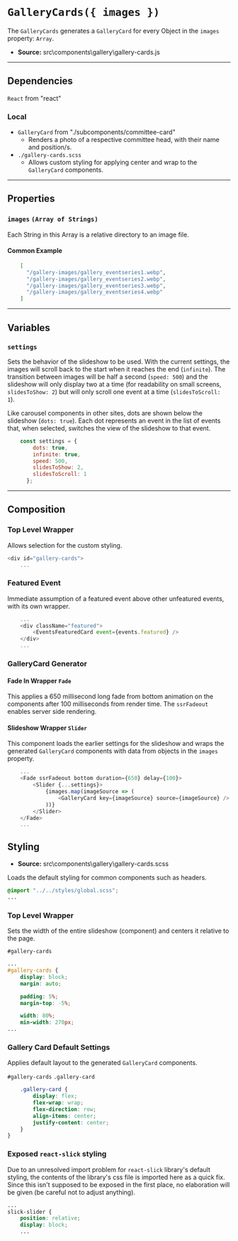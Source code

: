 # `GalleryCards({ images })`
The `GalleryCards` generates a `GalleryCard` for every Object in the `images` property: `Array`.

- **Source:** src\components\gallery\gallery-cards.js

---

## Dependencies
`React` from "react"

### Local
 - `GalleryCard` from "./subcomponents/committee-card"
    - Renders a photo of a respective committee head, with their name and position/s.
 - `./gallery-cards.scss`
     - Allows custom styling for applying center and wrap to the `GalleryCard` components.

---

## Properties

### `images` `(Array of Strings)`
Each String in this Array is a relative directory to an image file. 

#### Common Example
```JSON
	[
      "/gallery-images/gallery_eventseries1.webp",
      "/gallery-images/gallery_eventseries2.webp",
      "/gallery-images/gallery_eventseries3.webp",
      "/gallery-images/gallery_eventseries4.webp"
	]
```

---

## Variables

### `settings`	
Sets the behavior of the slideshow to be used. With the current settings, the images will scroll back to the start when it reaches the end (`infinite`). The transition between images will be half a second (`speed: 500`) and the slideshow will only display two at a time (for readability on small screens, `slidesToShow: 2`) but will only scroll one event at a time (`slidesToScroll: 1`). 

Like carousel components in other sites, dots are shown below the slideshow (`dots: true`). Each dot represents an event in the list of events that, when selected, switches the view of the slideshow to that event.

```javascript
	const settings = {
		dots: true,
		infinite: true,
		speed: 500,
		slidesToShow: 2,
		slidesToScroll: 1
	  };	
```

---

## Composition

### Top Level Wrapper
Allows selection for the custom styling.

```javascript
<div id="gallery-cards">
	...
```

### Featured Event
Immediate assumption of a featured event above other unfeatured events, with its own wrapper.

```javascript	
	...
	<div className="featured">
    	<EventsFeaturedCard event={events.featured} />
    </div>
	...
```

### GalleryCard Generator

#### Fade In Wrapper `Fade`

This applies a 650 millisecond long fade from bottom animation on the components after 100 milliseconds from render time. The `ssrFadeout` enables server side rendering.

#### Slideshow Wrapper `Slider`

This component loads the earlier settings for the slideshow and wraps the generated `GalleryCard` components with data from objects in the `images` property.

```javascript
	...
	<Fade ssrFadeout bottom duration={650} delay={100}>
    	<Slider {...settings}>
        	{images.map(imageSource => (
            	<GalleryCard key={imageSource} source={imageSource} />
			))}
		</Slider>
	</Fade>
	...
```

## Styling

- **Source:** src\components\gallery\gallery-cards.scss

Loads the default styling for common components such as headers.
```css
@import "../../styles/global.scss";
...
```

### Top Level Wrapper
Sets the width of the entire slideshow (component) and centers it relative to the page.

`#gallery-cards`
```css
...
#gallery-cards {
	display: block;
	margin: auto;

	padding: 5%;
	margin-top: -5%;

	width: 80%;
	min-width: 270px;
...
```

### Gallery Card Default Settings
Applies default layout to the generated `GalleryCard` components.

`#gallery-cards` `.gallery-card`
```css
	.gallery-card {
		display: flex;
		flex-wrap: wrap;
		flex-direction: row;
		align-items: center;
		justify-content: center;
	}
}
```

### Exposed `react-slick` styling
Due to an unresolved import problem for `react-slick` library's default styling, the contents of the library's css file is imported here as a quick fix. Since this isn't supposed to be exposed in the first place, no elaboration will be given (be careful not to adjust anything).

```css
...
slick-slider {
	position: relative;
	display: block;
	...
```